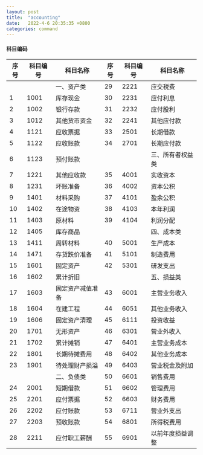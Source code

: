 ```yaml
---
layout: post
title:  "accounting"
date:   2022-4-6 20:35:35 +0800
categories: command
---
```


#### 科目编码

|序号 |科目编号|科目名称    |序号 |科目编号|科目名称    |
|---|----|--------|---|----|--------|
|   |    |一、资产类   |29 |2221|应交税费    |
|1  |1001|库存现金    |30 |2231|应付利息    |
|2  |1002|银行存款    |31 |2232|应付股利    |
|3  |1012|其他货币资金  |32 |2241|其他应付款   |
|4  |1121|应收票据    |33 |2501|长期借款    |
|5  |1122|应收账款    |34 |2701|长期应付款   |
|6  |1123|预付账款    |   |    |三、所有者权益类|
|7  |1221|其他应收款   |35 |4001|实收资本    |
|8  |1231|坏账准备    |36 |4002|资本公积    |
|9  |1401|材料采购    |37 |4101|盈余公积    |
|10 |1402|在途物资    |38 |4103|本年利润    |
|11 |1403|原材料     |39 |4104|利润分配    |
|12 |1405|库存商品    |   |    |四、成本类   |
|13 |1411|周转材料    |40 |5001|生产成本    |
|14 |1471|存货跌价准备  |41 |5101|制造费用    |
|15 |1601|固定资产    |42 |5301|研发支出    |
|16 |1602|累计折旧    |   |    |五、损益类   |
|17 |1603|固定资产减值准备|43 |6001|主营业务收入  |
|18 |1604|在建工程    |44 |6051|其他业务收入  |
|19 |1606|固定资产清理  |45 |6111|投资收益    |
|20 |1701|无形资产    |46 |6301|营业外收入   |
|21 |1702|累计摊销    |47 |6401|主营业务成本  |
|22 |1801|长期待摊费用  |48 |6402|其他业务成本  |
|23 |1901|待处理财产损溢 |49 |6403|营业税金及附加 |
|   |    |二、负债类   |50 |6601|销售费用    |
|24 |2001|短期借款    |51 |6602|管理费用    |
|25 |2201|应付票据    |52 |6603|财务费用    |
|26 |2202|应付账款    |53 |6711|营业外支出   |
|27 |2203|预收账款    |54 |6801|所得税费用   |
|28 |2211|应付职工薪酬  |55 |6901|以前年度损益调整|
